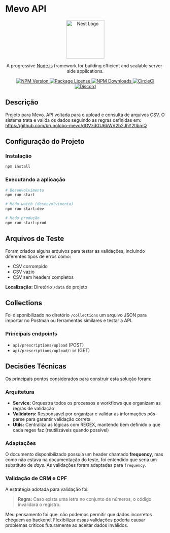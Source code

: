 # Mevo API

<p align="center">
  <a href="http://nestjs.com/" target="blank">
    <img src="https://nestjs.com/img/logo-small.svg" width="120" alt="Nest Logo" />
  </a>
</p>

<p align="center">A progressive <a href="http://nodejs.org" target="_blank">Node.js</a> framework for building efficient and scalable server-side applications.</p>

<p align="center">
  <a href="https://www.npmjs.com/~nestjscore" target="_blank">
    <img src="https://img.shields.io/npm/v/@nestjs/core.svg" alt="NPM Version" />
  </a>
  <a href="https://www.npmjs.com/~nestjscore" target="_blank">
    <img src="https://img.shields.io/npm/l/@nestjs/core.svg" alt="Package License" />
  </a>
  <a href="https://www.npmjs.com/~nestjscore" target="_blank">
    <img src="https://img.shields.io/npm/dm/@nestjs/common.svg" alt="NPM Downloads" />
  </a>
  <a href="https://circleci.com/gh/nestjs/nest" target="_blank">
    <img src="https://img.shields.io/circleci/build/github/nestjs/nest/master" alt="CircleCI" />
  </a>
  <a href="https://discord.gg/G7Qnnhy" target="_blank">
    <img src="https://img.shields.io/badge/discord-online-brightgreen.svg" alt="Discord"/>
  </a>
</p>

## Descrição

Projeto para Mevo. API voltada para o upload e consulta de arquivos CSV. O sistema trata e valida os dados seguindo as regras definidas em: https://github.com/brunolobo-mevo/dGVzdGU6bWV2b2JhY2tlbmQ

## Configuração do Projeto

### Instalação

```bash
npm install
```

### Executando a aplicação

```bash
# Desenvolvimento
npm run start

# Modo watch (desenvolvimento)
npm run start:dev

# Modo produção
npm run start:prod
```

## Arquivos de Teste

Foram criados alguns arquivos para testar as validações, incluindo diferentes tipos de erros como:

- CSV corrompido
- CSV vazio  
- CSV sem headers completos

**Localização:** Diretório `/data` do projeto

## Collections

Foi disponibilizado no diretório `/collections` um arquivo JSON para importar no Postman ou ferramentas similares e testar a API.

### Principais endpoints
  - `api/prescriptions/upload` (POST)
  - `api/prescriptions/upload/:id` (GET)

## Decisões Técnicas

Os principais pontos considerados para construir esta solução foram:

### Arquitetura

- **Service:** Orquestra todos os processos e workflows que organizam as regras de validação
- **Validators:** Responsável por organizar e validar as informações pós-parse para garantir validação correta
- **Utils:** Centraliza as lógicas com REGEX, mantendo bem definido o que cada regex faz (reutilizáveis quando possível)

### Adaptações

O documento disponibilizado possuía um header chamado **frequency**, mas como não estava na documentação do teste, foi entendido que seria um substituto de *days*. As validações foram adaptadas para `frequency`.

### Validação de CRM e CPF

A estratégia adotada para validação foi:

> **Regra:** Caso exista uma letra no conjunto de números, o código invalidará o registro.

Meu pensamento foi que: não podemos permitir que dados incorretos cheguem ao backend. Flexibilizar essas validações poderia causar problemas críticos futuramente ao aceitar dados inválidos.
